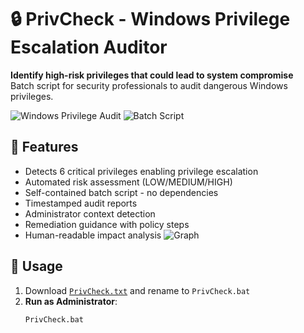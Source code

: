 # 🔒 PrivCheck - Windows Privilege Escalation Auditor

**Identify high-risk privileges that could lead to system compromise**  
Batch script for security professionals to audit dangerous Windows privileges.

![Windows Privilege Audit](https://img.shields.io/badge/Platform-Windows-blue?logo=windows) 
![Batch Script](https://img.shields.io/badge/Language-Batch-green)

## 📌 Features

- Detects 6 critical privileges enabling privilege escalation
- Automated risk assessment (LOW/MEDIUM/HIGH)
- Self-contained batch script - no dependencies
- Timestamped audit reports
- Administrator context detection
- Remediation guidance with policy steps
- Human-readable impact analysis
![Graph](https://github.com/user-attachments/assets/9a28e3b0-602d-47df-933a-133d33647c6b)

## 🚀 Usage

1. Download [`PrivCheck.txt`](PrivCheck.txt) and rename to `PrivCheck.bat`
2. **Run as Administrator**:
   ```cmd
   PrivCheck.bat
